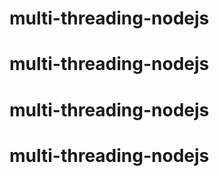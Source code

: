# multi-threading-nodejs
# multi-threading-nodejs
# multi-threading-nodejs
# multi-threading-nodejs
